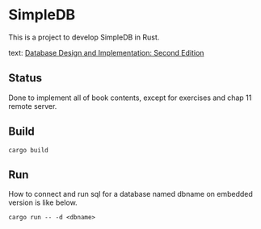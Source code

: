 # SimpleDB

This is a project to develop SimpleDB in Rust.

text: [Database Design and Implementation: Second Edition](https://www.amazon.co.jp/gp/product/3030338355/)

## Status

Done to implement all of book contents, except for exercises and chap 11 remote server.

## Build

``` shell
cargo build
```

## Run

How to connect and run sql for a database named dbname on embedded version is like below.

``` shell
cargo run -- -d <dbname>
```
